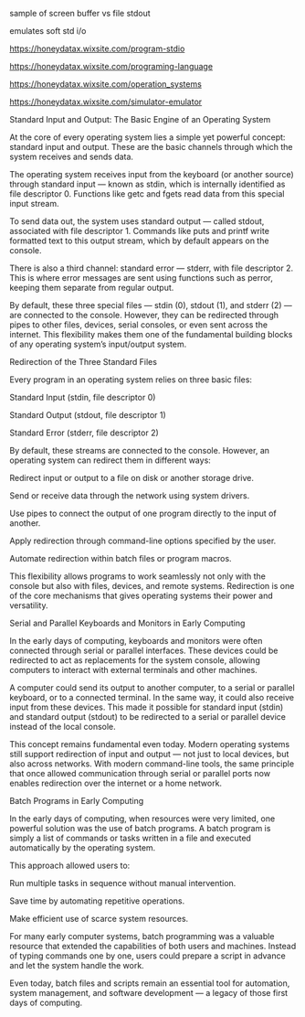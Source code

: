 sample of screen buffer vs file stdout

emulates soft std i/o


https://honeydatax.wixsite.com/program-stdio

https://honeydatax.wixsite.com/programing-language

https://honeydatax.wixsite.com/operation_systems

https://honeydatax.wixsite.com/simulator-emulator

Standard Input and Output: The Basic Engine of an Operating System

At the core of every operating system lies a simple yet powerful concept: standard input and output. These are the basic channels through which the system receives and sends data.

The operating system receives input from the keyboard (or another source) through standard input — known as stdin, which is internally identified as file descriptor 0. Functions like getc and fgets read data from this special input stream.

To send data out, the system uses standard output — called stdout, associated with file descriptor 1. Commands like puts and printf write formatted text to this output stream, which by default appears on the console.

There is also a third channel: standard error — stderr, with file descriptor 2. This is where error messages are sent using functions such as perror, keeping them separate from regular output.

By default, these three special files — stdin (0), stdout (1), and stderr (2) — are connected to the console. However, they can be redirected through pipes to other files, devices, serial consoles, or even sent across the internet. This flexibility makes them one of the fundamental building blocks of any operating system’s input/output system.

Redirection of the Three Standard Files

Every program in an operating system relies on three basic files:

Standard Input (stdin, file descriptor 0)

Standard Output (stdout, file descriptor 1)

Standard Error (stderr, file descriptor 2)


By default, these streams are connected to the console. However, an operating system can redirect them in different ways:

Redirect input or output to a file on disk or another storage drive.

Send or receive data through the network using system drivers.

Use pipes to connect the output of one program directly to the input of another.

Apply redirection through command-line options specified by the user.

Automate redirection within batch files or program macros.


This flexibility allows programs to work seamlessly not only with the console but also with files, devices, and remote systems. Redirection is one of the core mechanisms that gives operating systems their power and versatility.

Serial and Parallel Keyboards and Monitors in Early Computing

In the early days of computing, keyboards and monitors were often connected through serial or parallel interfaces. These devices could be redirected to act as replacements for the system console, allowing computers to interact with external terminals and other machines.

A computer could send its output to another computer, to a serial or parallel keyboard, or to a connected terminal. In the same way, it could also receive input from these devices. This made it possible for standard input (stdin) and standard output (stdout) to be redirected to a serial or parallel device instead of the local console.

This concept remains fundamental even today. Modern operating systems still support redirection of input and output — not just to local devices, but also across networks. With modern command-line tools, the same principle that once allowed communication through serial or parallel ports now enables redirection over the internet or a home network.

Batch Programs in Early Computing

In the early days of computing, when resources were very limited, one powerful solution was the use of batch programs. A batch program is simply a list of commands or tasks written in a file and executed automatically by the operating system.

This approach allowed users to:

Run multiple tasks in sequence without manual intervention.

Save time by automating repetitive operations.

Make efficient use of scarce system resources.


For many early computer systems, batch programming was a valuable resource that extended the capabilities of both users and machines. Instead of typing commands one by one, users could prepare a script in advance and let the system handle the work.

Even today, batch files and scripts remain an essential tool for automation, system management, and software development — a legacy of those first days of computing.
